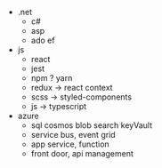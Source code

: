* .net
  * c#
  * asp
  * ado ef
* js
  * react
  * jest
  * npm ? yarn
  * redux -> react context
  * scss -> styled-components
  * js -> typescript
* azure
  * sql cosmos blob search keyVault
  * service bus, event grid
  * app service, function
  * front door, api management
